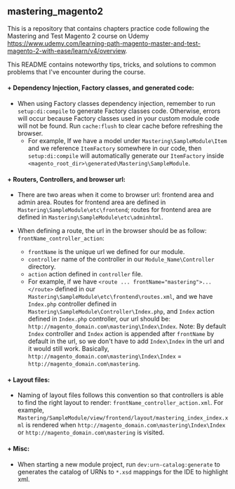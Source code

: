 ## mastering_magento2
This is a repository that contains chapters practice code following the Mastering and Test Magento 2 course on Udemy https://www.udemy.com/learning-path-magento-master-and-test-magento-2-with-ease/learn/v4/overview.

This README contains noteworthy tips, tricks, and solutions to common problems that I've encounter during the course.

#### + Dependency Injection, Factory classes, and generated code:
+ When using Factory classes dependency injection, remember to run `setup:di:compile` to generate Factory classes code. Otherwise, errors will occur because Factory classes used in your custom module code will not be found. Run `cache:flush` to clear cache before refreshing the browser.
    - For example, If we have a model under `Mastering\SampleModule\Item` and we reference `ItemFactory` somewhere in our code, then `setup:di:compile` will automatically generate our `ItemFactory` inside `<magento_root_dir>\generated\Mastering\SampleModule`.
    
 #### + Routers, Controllers, and browser url:
+ There are two areas when it come to browser url: frontend area and admin area. Routes for frontend area are defined in `Mastering\SampleModule\etc\frontend`; routes for frontend area are defined in `Mastering\SampleModule\etc\adminhtml`.
+ When defining a route, the url in the browser should be as follow: `frontName_controller_action`:

    - `frontName` is the unique  url we defined for our module.
    - `controller` name of the controller in our `Module_Name\Controller` directory.
    - `action` action defined in `controller` file.
    - For example, if we have `<route ... frontName="mastering">...</route>` defined in our `Mastering\SampleModule\etc\frontend\routes.xml`, and we have `Index.php` controller defined in `Mastering\SampleModule\Controller\Index.php`, and `Index` action defined in `Index.php` controller, our url should be: `http://magento_domain.com\mastering\Index\Index`. Note: By default `Index` controller and `Index` action is appended after `frontName` by default in the url, so we don't have to add `Index\Index` in the url and it would still work. Basically, `http://magento_domain.com\mastering\Index\Index` = `http://magento_domain.com\mastering`.

#### + Layout files:
+ Naming of layout files follows this convention so that controllers is able to find the right layout to render: `frontName_controller_action.xml`. For example, `Mastering/SampleModule/view/frontend/layout/mastering_index_index.xml` is rendered when `http://magento_domain.com\mastering\Index\Index` or `http://magento_domain.com\mastering` is visited.

#### + Misc:
+ When starting a new module project, run `dev:urn-catalog:generate` to generates the catalog of URNs to `*.xsd` mappings for the IDE to highlight xml.
